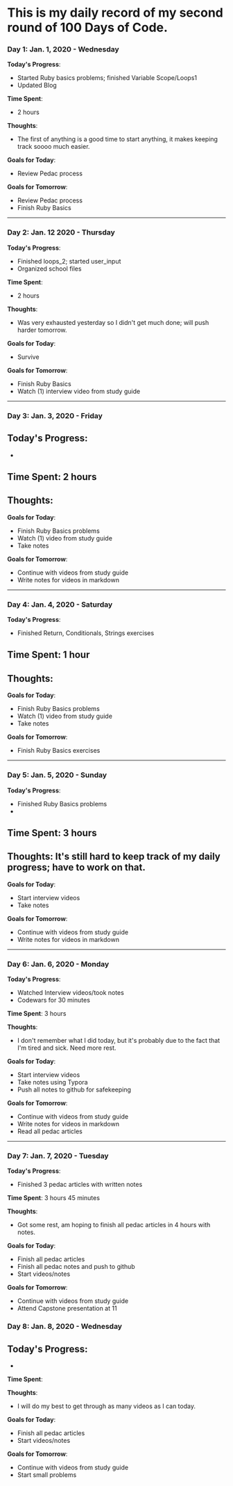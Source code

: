 # This is my daily record of my second round of 100 Days of Code. 

### Day 1: Jan. 1, 2020 - Wednesday

**Today's Progress**: 
- Started Ruby basics problems; finished Variable Scope/Loops1
- Updated Blog

**Time Spent**: 
- 2 hours

**Thoughts**: 
- The first of anything is a good time to start anything, it makes keeping track soooo much easier. 

**Goals for Today**: 
- Review Pedac process


**Goals for Tomorrow**: 
- Review Pedac process
- Finish Ruby Basics

***

### Day 2: Jan. 12 2020 - Thursday

**Today's Progress**: 
- Finished loops_2; started user_input
- Organized school files

**Time Spent**: 
- 2 hours

**Thoughts**: 
- Was very exhausted yesterday so I didn't get much done; will push harder tomorrow.

**Goals for Today**: 
- Survive


**Goals for Tomorrow**: 
- Finish Ruby Basics
- Watch (1) interview video from study guide

***

### Day 3: Jan. 3, 2020 - Friday

**Today's Progress**: 
- 
- 

**Time Spent**: 2 hours
- 

**Thoughts**: 
- 

**Goals for Today**: 
- Finish Ruby Basics problems
- Watch (1) video from study guide
- Take notes

**Goals for Tomorrow**: 
- Continue with videos from study guide
- Write notes for videos in markdown

***

### Day 4: Jan. 4, 2020 - Saturday

**Today's Progress**: 
- Finished Return, Conditionals, Strings exercises

**Time Spent**: 1 hour
- 

**Thoughts**: 
- 

**Goals for Today**: 
- Finish Ruby Basics problems
- Watch (1) video from study guide
- Take notes


**Goals for Tomorrow**: 
- Finish Ruby Basics exercises

***

### Day 5: Jan. 5, 2020 - Sunday

**Today's Progress**: 
- Finished Ruby Basics problems
- 

**Time Spent**: 3 hours
- 

**Thoughts**: It's still hard to keep track of my daily progress; have to work on that.
- 

**Goals for Today**: 
- Start interview videos
- Take notes


**Goals for Tomorrow**: 
- Continue with videos from study guide
- Write notes for videos in markdown

***

### Day 6: Jan. 6, 2020 - Monday

**Today's Progress**: 
- Watched Interview videos/took notes
- Codewars for 30 minutes

**Time Spent**: 3 hours

**Thoughts**:
- I don't remember what I did today, but it's probably due to the fact that I'm tired and sick. Need more rest.

**Goals for Today**: 
- Start interview videos
- Take notes using Typora
- Push all notes to github for safekeeping


**Goals for Tomorrow**: 
- Continue with videos from study guide
- Write notes for videos in markdown
- Read all pedac articles
***

### Day 7: Jan. 7, 2020 - Tuesday

**Today's Progress**: 
- Finished 3 pedac articles with written notes

**Time Spent**: 3 hours 45 minutes

**Thoughts**: 
- Got some rest, am hoping to finish all pedac articles in 4 hours with notes. 

**Goals for Today**: 
- Finish all pedac articles
- Finish all pedac notes and push to github
- Start videos/notes


**Goals for Tomorrow**: 
- Continue with videos from study guide
- Attend Capstone presentation at 11

### Day 8: Jan. 8, 2020 - Wednesday

**Today's Progress**: 
- 
- 

**Time Spent**:

**Thoughts**: 
- I will do my best to get through as many videos as I can today. 

**Goals for Today**: 
- Finish all pedac articles
- Start videos/notes


**Goals for Tomorrow**: 
- Continue with videos from study guide
- Start small problems